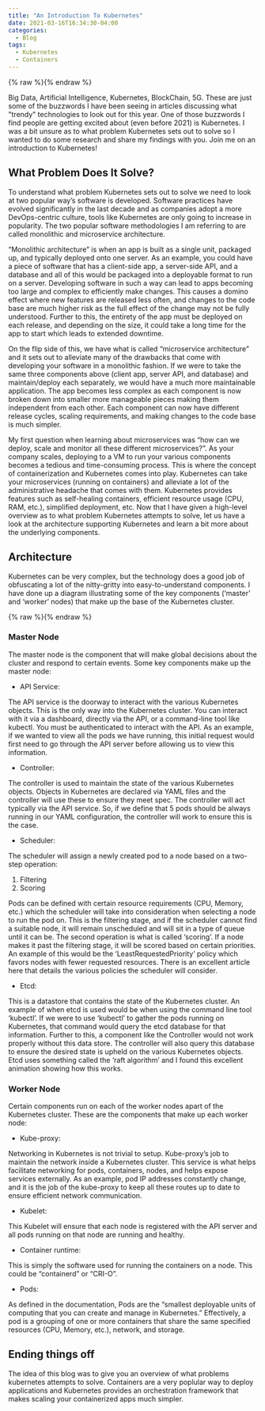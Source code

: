 ```yaml
---
title: "An Introduction To Kubernetes"
date: 2021-03-16T16:34:30-04:00
categories:
  - Blog
tags:
  - Kubernetes
  - Containers
---
```


{% raw %}<img src="/schiiss_blog/assets/images/blog_images/2021-03-16-an-introduction-to-kubernetes/containers.jpeg" alt="">{% endraw %}


Big Data, Artificial Intelligence, Kubernetes, BlockChain, 5G. These are just some of the buzzwords I have been seeing in articles discussing what "trendy" technologies to look out for this year. One of those buzzwords I find people are getting excited about (even before 2021) is Kubernetes. I was a bit unsure as to what problem Kubernetes sets out to solve so I wanted to do some research and share my findings with you. Join me on an introduction to Kubernetes!


## What Problem Does It Solve?


To understand what problem Kubernetes sets out to solve we need to look at two popular way’s software is developed. Software practices have evolved significantly in the last decade and as companies adopt a more DevOps-centric culture, tools like Kubernetes are only going to increase in popularity. The two popular software methodologies I am referring to are called monolithic and microservice architecture.


“Monolithic architecture” is when an app is built as a single unit, packaged up, and typically deployed onto one server. As an example, you could have a piece of software that has a client-side app, a server-side API, and a database and all of this would be packaged into a deployable format to run on a server. Developing software in such a way can lead to apps becoming too large and complex to efficiently make changes. This causes a domino effect where new features are released less often, and changes to the code base are much higher risk as the full effect of the change may not be fully understood. Further to this, the entirety of the app must be deployed on each release, and depending on the size, it could take a long time for the app to start which leads to extended downtime. 


On the flip side of this, we have what is called “microservice architecture” and it sets out to alleviate many of the drawbacks that come with developing your software in a monolithic fashion. If we were to take the same three components above (client app, server API, and database) and maintain/deploy each separately, we would have a much more maintainable application. The app becomes less complex as each component is now broken down into smaller more manageable pieces making them independent from each other. Each component can now have different release cycles, scaling requirements, and making changes to the code base is much simpler.


My first question when learning about microservices was “how can we deploy, scale and monitor all these different microservices?”. As your company scales, deploying to a VM to run your various components becomes a tedious and time-consuming process. This is where the concept of containerization and Kubernetes comes into play.
Kubernetes can take your microservices (running on containers) and alleviate a lot of the administrative headache that comes with them. Kubernetes provides features such as self-healing containers, efficient resource usage (CPU, RAM, etc.), simplified deployment, etc. Now that I have given a high-level overview as to what problem Kubernetes attempts to solve, let us have a look at the architecture supporting Kubernetes and learn a bit more about the underlying components.


## Architecture
Kubernetes can be very complex, but the technology does a good job of obfuscating a lot of the nitty-gritty into easy-to-understand components. I have done up a diagram illustrating some of the key components (‘master’ and ‘worker’ nodes) that make up the base of the Kubernetes cluster. 

{% raw %}<img src="/schiiss_blog/assets/images/blog_images/2021-03-16-an-introduction-to-kubernetes/architecture.PNG" alt="">{% endraw %}


### Master Node
The master node is the component that will make global decisions about the cluster and respond to certain events. Some key components make up the master node:  

- API Service:

The API service is the doorway to interact with the various Kubernetes objects. This is the only way into the Kubernetes cluster. You can interact with it via a dashboard, directly via the API, or a command-line tool like kubectl. You must be authenticated to interact with the API. As an example, if we wanted to view all the pods we have running, this initial request would first need to go through the API server before allowing us to view this information. 


- Controller:


The controller is used to maintain the state of the various Kubernetes objects. Objects in Kubernetes are declared via YAML files and the controller will use these to ensure they meet spec. The controller will act typically via the API service. So, if we define that 5 pods should be always running in our YAML configuration, the controller will work to ensure this is the case.


- Scheduler:


The scheduler will assign a newly created pod to a node based on a two-step operation:
1. Filtering
2. Scoring 


Pods can be defined with certain resource requirements (CPU, Memory, etc.) which the scheduler will take into consideration when selecting a node to run the pod on. This is the filtering stage, and if the scheduler cannot find a suitable node, it will remain unscheduled and will sit in a type of queue until it can be. The second operation is what is called ‘scoring’. If a node makes it past the filtering stage, it will be scored based on certain priorities. An example of this would be the ‘LeastRequestedPriority’ policy which favors nodes with fewer requested resources. There is an excellent article here that details the various policies the scheduler will consider. 


- Etcd:


This is a datastore that contains the state of the Kubernetes cluster. An example of when etcd is used would be when using the command line tool ‘kubectl’. If we were to use ‘kubectl’ to gather the pods running on Kubernetes, that command would query the etcd database for that information. Further to this, a component like the Controller would not work properly without this data store. The controller will also query this database to ensure the desired state is upheld on the various Kubernetes objects. Etcd uses something called the ‘raft algorithm’ and I found this excellent animation showing how this works. 


### Worker Node


Certain components run on each of the worker nodes apart of the Kubernetes cluster. These are the components that make up each worker node:


- Kube-proxy:


Networking in Kubernetes is not trivial to setup. Kube-proxy’s job to maintain the network inside a Kubernetes cluster. This service is what helps facilitate networking for pods, containers, nodes, and helps expose services externally. As an example, pod IP addresses constantly change, and it is the job of the kube-proxy to keep all these routes up to date to ensure efficient network communication.
- Kubelet:


This Kubelet will ensure that each node is registered with the API server and all pods running on that node are running and healthy. 


- Container runtime:


This is simply the software used for running the containers on a node. This could be “containerd” or “CRI-O”. 


- Pods: 


As defined in the documentation, Pods are the “smallest deployable units of computing that you can create and manage in Kubernetes.” Effectively, a pod is a grouping of one or more containers that share the same specified resources (CPU, Memory, etc.), network, and storage. 


## Ending things off

The idea of this blog was to give you an overview of what problems kubernetes attempts to solve. Containers are a very poplular way to deploy applications and Kubernetes provides an orchestration framework that makes scaling your containerized apps much simpler. 